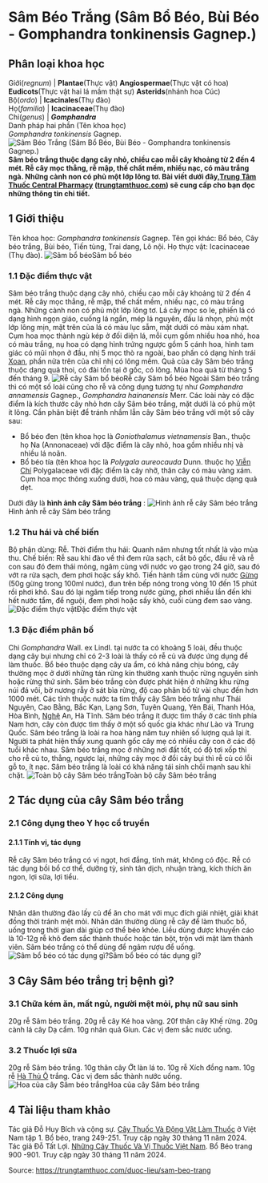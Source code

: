 # Sâm Béo Trắng (Sâm Bổ Béo, Bùi Béo - Gomphandra tonkinensis Gagnep.)

Phân loại khoa học  
---  
Giới(_regnum_) |  **Plantae**(Thực vật) **Angiospermae**(Thực vật có hoa) **Eudicots**(Thực vật hai lá mầm thật sự) **Asterids**(nhánh hoa Cúc)  
Bộ(_ordo_) | **Icacinales**(Thụ đào)  
Họ(_familia_) | **Icacinaceae**(Thụ đào)  
Chi(_genus_) | **_Gomphandra_**  
Danh pháp hai phần (Tên khoa học)  
_Gomphandra tonkinensis_ Gagnep.  
![Sâm Béo Trắng \(Sâm Bổ Béo, Bùi Béo - Gomphandra tonkinensis Gagnep.\)](https://trungtamthuoc.com/images/others/sam-beo-trang-6-2687.jpg)
**Sâm béo trắng thuộc dạng cây nhỏ, chiều cao mỗi cây khoảng từ 2 đến 4 mét. Rễ cây mọc thẳng, rễ mập, thể chất mềm, nhiều nạc, có màu trắng ngà. Những cành non có phủ một lớp lông tơ. Bài viết dưới đây,[Trung Tâm Thuốc Central Pharmacy](https://trungtamthuoc.com/ "Trung Tâm Thuốc Central Pharmacy") ([trungtamthuoc.com](https://trungtamthuoc.com/ "trungtamthuoc.com")) sẽ cung cấp cho bạn đọc những thông tin chi tiết.**
##  1 Giới thiệu
Tên khoa học: _Gomphandra tonkinensis_ Gagnep.
Tên gọi khác: Bổ béo, Cây béo trắng, Bùi béo, Tiến tùng, Trai dang, Lô nội.
Họ thực vật: Icacinaceae (Thụ đào).
![Sâm bổ béo](https://trungtamthuoc.com/images/item/sam-beo-trang.jpg)Sâm bổ béo
### 1.1 Đặc điểm thực vật
Sâm béo trắng thuộc dạng cây nhỏ, chiều cao mỗi cây khoảng từ 2 đến 4 mét.
Rễ cây mọc thẳng, rễ mập, thể chất mềm, nhiều nạc, có màu trắng ngà.
Những cành non có phủ một lớp lông tơ.
Lá cây mọc so le, phiến lá có dạng hình ngọn giáo, cuống lá ngắn, mép lá nguyên, đầu lá nhọn, phủ một lớp lông mịn, mặt trên của lá có màu lục sẫm, mặt dưới có màu xám nhạt.
Cụm hoa mọc thành ngù kép ở đối diện lá, mỗi cụm gồm nhiều hoa nhỏ, hoa có màu trắng, nụ hoa có dạng hình trứng ngược gồm 5 cánh hoa, hình tam giác có mũi nhọn ở đầu, nhị 5 mọc thò ra ngoài, bao phấn có dạng hình trái [Xoan](https://trungtamthuoc.com/duoc-lieu/cay-xoan "Xoan"), phần nửa trên của chỉ nhị có lông mềm.
Quả của cây Sâm béo trắng thuộc dạng quả thoi, có đài tồn tại ở gốc, có lông.
Mùa hoa quả từ tháng 5 đến tháng 9.
![Rễ cây Sâm bổ béo](https://trungtamthuoc.com/images/item/sam-beo-trang-5.jpg)Rễ cây Sâm bổ béo
Ngoài Sâm béo trắng thì có một số loài cũng cho rễ và công dụng tương tự như _Gomphandra annamensis_ Gagnep., _Gomphandra hainanensis_ Merr. Các loài này có đặc điểm là kích thước cây nhỏ hơn cây Sâm béo trắng, mặt dưới là có phủ một ít lông.
Cần phân biệt để tránh nhầm lẫn cây Sâm béo trắng với một số cây sau:
  * Bổ béo đen (tên khoa học là _Goniothalamus vietnamensis_ Ban., thuộc họ Na (Annonaceae) với đặc điểm là cây nhỏ, hoa gồm nhiều nhị và nhiều lá noãn.
  * Bổ béo tía (tên khoa học là _Polygala aureocauda_ Dunn. thuộc họ [Viễn Chí](https://trungtamthuoc.com/hoat-chat/vien-chi "Viễn Chí") Polygalaceae với đặc điểm là cây nhỡ, thân cây có màu vàng xám. Cụm hoa mọc thõng xuống dưới, hoa có màu vàng, quả thuộc dạng quả dẹt.


Dưới đây là **hình ảnh cây Sâm béo trắng** :
![Hình ảnh rễ cây Sâm béo trắng](https://trungtamthuoc.com/images/item/sam-beo-trang-0.jpg)Hình ảnh rễ cây Sâm béo trắng
### 1.2 Thu hái và chế biến
Bộ phận dùng: Rễ.
Thời điểm thu hái: Quanh năm nhưng tốt nhất là vào mùa thu.
Chế biến: Rễ sau khi đào về thì đem rửa sạch, cắt bỏ gốc, đầu rễ và rễ con sau đó đem thái mỏng, ngâm cùng với nước vo gạo trong 24 giờ, sau đó vớt ra rửa sạch, đem phơi hoặc sấy khô. Tiến hành tẩm cùng với nước [Gừng](https://trungtamthuoc.com/hoat-chat/gung "Gừng") (50g gừng trong 100ml nước), đun trên bếp nóng trong vòng 10 đến 15 phút rồi phơi khô. Sau đó lại ngâm tiếp trong nước gừng, phơi nhiều lần đến khi hết nước tẩm, để nguội, đem phơi hoặc sấy khô, cuối cùng đem sao vàng.
![Đặc điểm thực vật](https://trungtamthuoc.com/images/item/sam-beo-trang-4.jpg)Đặc điểm thực vật
### 1.3 Đặc điểm phân bố
Chi _Gomphandra_ Wall. ex Lindl. tại nước ta có khoảng 5 loài, đều thuộc dạng cây bụi nhưng chỉ có 2-3 loài là thấy có rễ củ và được ứng dụng để làm thuốc.
Bổ béo thuộc dạng cây ưa ẩm, có khả năng chịu bóng, cây thường mọc ở dưới những tán rừng kín thường xanh thuộc rừng nguyên sinh hoặc rừng thứ sinh. Sâm béo trắng còn được phát hiện ở những khu rừng núi đá vôi, bờ nương rẫy ở sát bìa rừng, độ cao phân bố từ vài chục đến hơn 1000 mét. Các tỉnh thuộc nước ta tìm thấy cây Sâm béo trắng như Thái Nguyên, Cao Bằng, Bắc Kạn, Lạng Sơn, Tuyên Quang, Yên Bái, Thanh Hóa, Hòa Bình, [Nghệ](https://trungtamthuoc.com/hoat-chat/nghe "Nghệ") An, Hà Tĩnh. Sâm béo trắng ít được tìm thấy ở các tỉnh phía Nam hơn, cây còn được tìm thấy ở một số quốc gia khác như Lào và Trung Quốc.
Sâm béo trắng là loài ra hoa hàng năm tuy nhiên số lượng quả lại ít. Người ta phát hiện thấy xung quanh gốc cây mẹ có nhiều cây con ở các độ tuổi khác nhau. Sâm béo trắng mọc ở những nơi đất tốt, có độ tơi xốp thì cho rễ củ to, thẳng, ngược lại, những cây mọc ở đồi cây bụi thì rễ củ có lỗi gỗ to, ít nạc. Sâm béo trắng là loài có khả năng tái sinh chồi mạnh sau khi chặt.
![Toàn bộ cây Sâm béo trắng](https://trungtamthuoc.com/images/item/sam-beo-trang-1.jpg)Toàn bộ cây Sâm béo trắng
##  2 Tác dụng của cây Sâm béo trắng
### 2.1 Công dụng theo Y học cổ truyền
#### 2.1.1 Tính vị, tác dụng
Rễ cây Sâm béo trắng có vị ngọt, hơi đắng, tính mát, không có độc. Rễ có tác dụng bồi bổ cơ thể, dưỡng tỳ, sinh tân dịch, nhuận tràng, kích thích ăn ngon, lợi sữa, lợi tiểu.
#### 2.1.2 Công dụng
Nhân dân thường đào lấy củ để ăn cho mát với mục đích giải nhiệt, giải khát đồng thời tránh mệt mỏi.
Nhân dân thường dùng rễ cây để làm thuốc bổ, uống trong thời gian dài giúp cơ thể béo khỏe. Liều dùng được khuyến cáo là 10-12g rễ khô đem sắc thành thuốc hoặc tán bột, trộn với mật làm thành viên. Sâm béo trắng có thể dùng để ngâm rượu để uống.
![Sâm bổ béo có tác dụng gì?](https://trungtamthuoc.com/images/item/sam-beo-trang-2.jpg)Sâm bổ béo có tác dụng gì?
##  3 Cây Sâm béo trắng trị bệnh gì?
### 3.1 Chữa kém ăn, mất ngủ, người mệt mỏi, phụ nữ sau sinh
20g rễ Sâm béo trắng.
20g rễ cây Ké hoa vàng.
20f thân cây Khế rừng.
20g cành lá cây Dạ cẩm.
10g nhân quả Giun.
Các vị đem sắc nước uống.
### 3.2 Thuốc lợi sữa
20g rễ Sâm béo trắng.
10g thân cây Ớt làn lá to.
10g rễ Xích đồng nam.
10g rễ [Hà Thủ Ô](https://trungtamthuoc.com/duoc-lieu/ha-thu-o "Hà Thủ Ô") trắng.
Các vị đem sắc thành nước uống.
![Hoa của cây Sâm béo trắng](https://trungtamthuoc.com/images/item/sam-beo-trang-3.jpg)Hoa của cây Sâm béo trắng
##  4 Tài liệu tham khảo
Tác giả Đỗ Huy Bích và cộng sự. [Cây Thuốc Và Động Vật Làm Thuốc](https://trungtamthuoc.com/bai-viet/doc-online-va-tai-mien-phi-pdf-sach-cay-thuoc-va-dong-vat-lam-thuoc-o-viet-nam "Cây Thuốc Và Động Vật Làm Thuốc") ở Việt Nam tập 1. Bổ béo, trang 249-251. Truy cập ngày 30 tháng 11 năm 2024.
Tác giả Đỗ Tất Lợi. [Những Cây Thuốc Và Vị Thuốc Việt Nam](https://trungtamthuoc.com/duoc-lieu "Những Cây Thuốc Và Vị Thuốc Việt Nam"). Bổ Béo trang 900 -901. Truy cập ngày 30 tháng 11 năm 2024.


Source: https://trungtamthuoc.com/duoc-lieu/sam-beo-trang